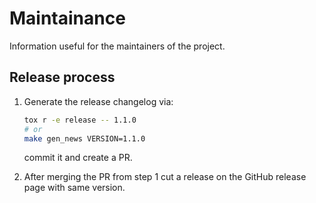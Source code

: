 # Maintainance

Information useful for the maintainers of the project.

## Release process

1. Generate the release changelog via:

   ```bash
   tox r -e release -- 1.1.0
   # or
   make gen_news VERSION=1.1.0
   ```

   commit it and create a PR.

2. After merging the PR from step 1 cut a release on the GitHub release page with same
   version.
